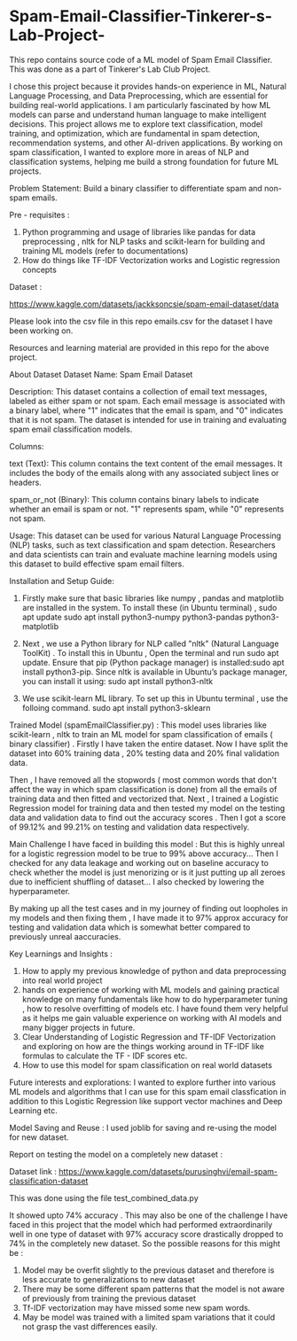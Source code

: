 # Spam-Email-Classifier-Tinkerer-s-Lab-Project-


This repo contains source code of a ML model of Spam Email Classifier. This was done as a part of Tinkerer's Lab Club Project. 

I chose this project because it provides hands-on experience in ML, Natural Language Processing, and Data Preprocessing, which are essential for building real-world applications. I am particularly fascinated by how ML models can parse and understand human language to make intelligent decisions.
This project allows me to explore text classification, model training, and optimization, which are fundamental in spam detection, recommendation systems, and other AI-driven applications. By working on spam classification, I wanted to explore more in areas of NLP and classification systems, helping me build a strong foundation for future ML projects.

Problem Statement: 
Build a binary classifier to differentiate spam and non-spam emails.

Pre - requisites :
1) Python programming and usage of libraries like pandas for data preprocessing , nltk for NLP tasks and scikit-learn for building and training ML models (refer to documentations)
2) How do things like TF-IDF Vectorization works and Logistic regression concepts

Dataset :

https://www.kaggle.com/datasets/jackksoncsie/spam-email-dataset/data

Please look into the csv file in this repo emails.csv for the dataset I have been working on.

Resources and learning material are provided in this repo for the above project.

About Dataset
Dataset Name: Spam Email Dataset

Description:
This dataset contains a collection of email text messages, labeled as either spam or not spam. Each email message is associated with a binary label, where "1" indicates that the email is spam, and "0" indicates that it is not spam. The dataset is intended for use in training and evaluating spam email classification models.

Columns:

text (Text): This column contains the text content of the email messages. It includes the body of the emails along with any associated subject lines or headers.

spam_or_not (Binary): This column contains binary labels to indicate whether an email is spam or not. "1" represents spam, while "0" represents not spam.

Usage:
This dataset can be used for various Natural Language Processing (NLP) tasks, such as text classification and spam detection. Researchers and data scientists can train and evaluate machine learning models using this dataset to build effective spam email filters.


Installation and Setup Guide:

1) Firstly make sure that basic libraries like numpy , pandas and matplotlib are installed in the system. To install these (in Ubuntu terminal) ,
    sudo apt update
  sudo apt install python3-numpy python3-pandas python3-matplotlib


2) Next , we use a Python library for NLP called "nltk" (Natural Language ToolKit) . To install this in Ubuntu ,
   Open the terminal and run sudo apt update. Ensure that pip (Python package manager) is installed:sudo apt install python3-pip.
   Since nltk is available in Ubuntu’s package manager, you can install it using: sudo apt install python3-nltk

3) We use scikit-learn ML library. To set up this in Ubuntu terminal , use the folloing command.
    sudo apt install python3-sklearn


Trained Model (spamEmailClassifier.py) :
This model uses libraries like scikit-learn , nltk to train an ML model for spam classification of emails ( binary classifier)
. Firstly I have taken the entire dataset. Now I have split the dataset into 60% training data , 20% testing data and 20% final validation data.

Then , I have removed all the stopwords ( most common words that don't affect the way in which spam classification is done) from all the emails of training data and then fitted and vectorized that. Next , I trained a Logistic Regression model for training data and then tested my model on the testing data and validation data to find out the accuracy scores . Then I got a score of 99.12% and 99.21% on testing and validation data respectively.

Main Challenge I have faced in building this model : 
But this is highly unreal for a logistic regression model to be true to 99% above accuracy... Then I checked for any data leakage and working out on baseline accuracy to check whether the model is just menorizing or is it just putting up all zeroes due to inefficient shuffling of dataset... I also checked by lowering the hyperparameter.

By making up all the test cases and in my journey of finding out loopholes in my models and then fixing them , I have made it to 97% approx accuracy for testing and validation data which is somewhat better compared to previously unreal aaccuracies.

Key Learnings and Insights :
1) How to apply my previous knowledge of python and data preprocessing into real world project
2) hands on experience of working with ML models and gaining practical knowledge on many fundamentals like how to do hyperparameter tuning , how to resolve overfitting of models etc. I have found them very helpful as it helps me gain valuable experience on working with AI models and many bigger projects in future.
3) Clear Understanding of Logistic Regression and TF-IDF Vectorization and exploring on how are the things working around in TF-IDF like formulas to calculate the TF - IDF scores etc.
4) How to use this model for spam classification on real world datasets

Future interests and explorations:
I wanted to explore further into various ML models and algorithms that I can use for this spam email classfication in addition to this Logistic Regression like support vector machines and Deep Learning etc. 


Model Saving and Reuse :
I used joblib for saving and re-using the model for new dataset.

Report on testing the model on a completely new dataset :

Dataset link : https://www.kaggle.com/datasets/purusinghvi/email-spam-classification-dataset

This was done using the file test_combined_data.py

It showed upto 74% accuracy .
This may also be one of the challenge I have faced in this project that the model which had performed extraordinarily well in one type of dataset with 97% accuracy score drastically dropped to 74% in the completely new dataset. So the possible reasons for this might be : 


1) Model may be overfit slightly to the previous dataset and therefore is less accurate to generalizations to new dataset
2) There may be some different spam patterns that the model is not aware of previously from training the previous dataset
3) Tf-IDF vectorization may have missed some new spam words.
4) May be model was trained with a limited spam variations that it could not grasp the vast differences easily.







